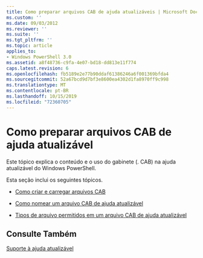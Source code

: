 ```yaml
---
title: Como preparar arquivos CAB de ajuda atualizáveis | Microsoft Docs
ms.custom: ''
ms.date: 09/03/2012
ms.reviewer: ''
ms.suite: ''
ms.tgt_pltfrm: ''
ms.topic: article
applies_to:
- Windows PowerShell 3.0
ms.assetid: a8f48736-c9fa-4e07-bd18-dd813e11f774
caps.latest.revision: 6
ms.openlocfilehash: fb5189e2e77b90ddaf61386246a6f001369bfda4
ms.sourcegitcommit: 52a67bcd9d7bf3e8600ea4302d1fa8970ff9c998
ms.translationtype: MT
ms.contentlocale: pt-BR
ms.lasthandoff: 10/15/2019
ms.locfileid: "72360705"
---
```

# <a name="how-to-prepare-updatable-help-cab-files"></a>Como preparar arquivos CAB de ajuda atualizável

Este tópico explica o conteúdo e o uso do gabinete (. CAB) na ajuda atualizável do Windows PowerShell.

Esta seção inclui os seguintes tópicos.

- [Como criar e carregar arquivos CAB](./how-to-create-and-upload-cab-files.md)

- [Como nomear um arquivo CAB de ajuda atualizável](./how-to-name-an-updatable-help-cab-file.md)

- [Tipos de arquivo permitidos em um arquivo CAB de ajuda atualizável](./file-types-permitted-in-an-updatable-help-cab-file.md)

## <a name="see-also"></a>Consulte Também

[Suporte à ajuda atualizável](./supporting-updatable-help.md)